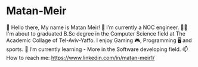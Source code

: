# Matan-Meir


👋 Hello there, My name is Matan Meir!
🔭 I’m currently a NOC engineer. 
👨‍🎓 I'm about to graduated B.Sc degree in the Computer Science field at The Academic Collage of Tel-Aviv-Yaffo. 
I enjoy Gaming 🎮, Programming 🖥️ and sports. 
🌱 I’m currently learning - More in the Software developing field. 
📫 How to reach me: https://www.linkedin.com/in/matan-meir1/ 
